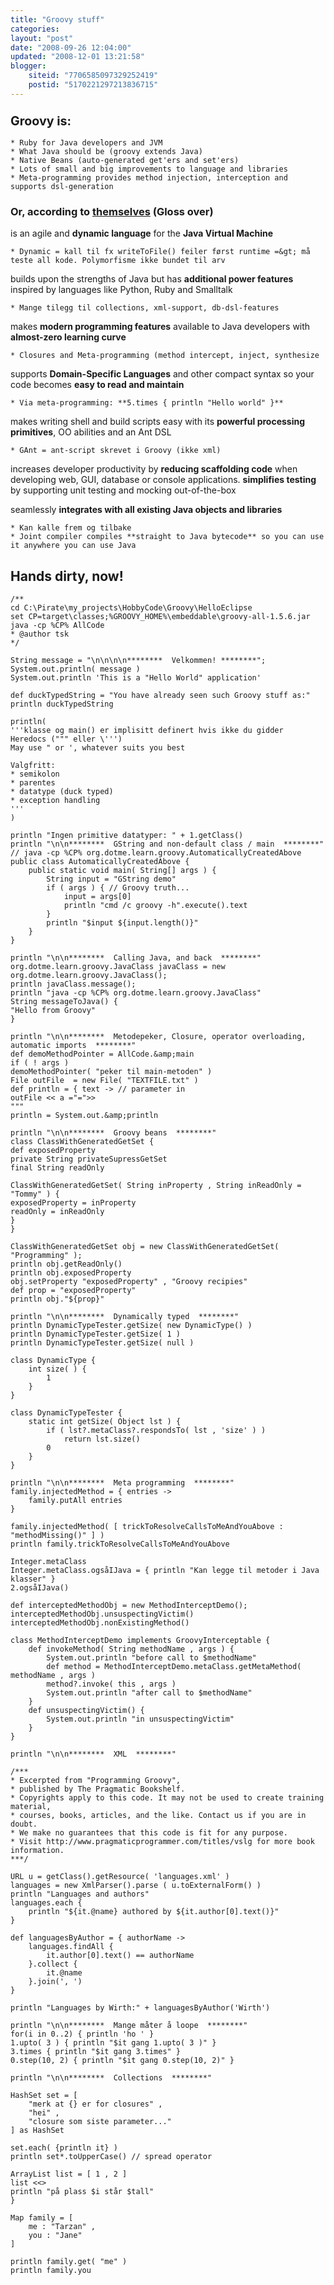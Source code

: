 ```yaml
---
title: "Groovy stuff"
categories: 
layout: "post"
date: "2008-09-26 12:04:00"
updated: "2008-12-01 13:21:58"
blogger:
    siteid: "7706585097329252419"
    postid: "5170221297213836715"
---
```


### <big>Groovy is:</big>

	* Ruby for Java developers and JVM
	* What Java should be (groovy extends Java)
	* Native Beans (auto-generated get'ers and set'ers)
	* Lots of small and big improvements to language and libraries
	* Meta-programming provides method injection, interception and supports dsl-generation  

### Or, according to <a href="http://groovy.codehaus.org/">themselves</a> (Gloss over)
is an agile and **dynamic language** for the **Java Virtual Machine**

	* Dynamic = kall til fx writeToFile() feiler først runtime =&gt; må teste all kode. Polymorfisme ikke bundet til arv
builds upon the strengths of Java but has **additional power features** inspired by languages like Python, Ruby and Smalltalk

	* Mange tilegg til collections, xml-support, db-dsl-features 
makes **modern programming features** available to Java developers with **almost-zero learning curve**

	* Closures and Meta-programming (method intercept, inject, synthesize 
supports **Domain-Specific Languages** and other compact syntax so your code becomes **easy to read and maintain**

	* Via meta-programming: **5.times { println "Hello world" }** 
makes writing shell and build scripts easy with its **powerful processing primitives**, OO abilities and an Ant DSL

	* GAnt = ant-script skrevet i Groovy (ikke xml) 
increases developer productivity by **reducing scaffolding code** when developing web, GUI, database or console applications. **simplifies testing** by supporting unit testing and mocking out-of-the-box

seamlessly **integrates with all existing Java objects and libraries**

	* Kan kalle frem og tilbake  
	* Joint compiler compiles **straight to Java bytecode** so you can use it anywhere you can use Java

## Hands dirty, now!
```
/**
cd C:\Pirate\my_projects\HobbyCode\Groovy\HelloEclipse
set CP=target\classes;%GROOVY_HOME%\embeddable\groovy-all-1.5.6.jar
java -cp %CP% AllCode
* @author tsk
*/

String message = "\n\n\n\n********  Velkommen! ********";
System.out.println( message )
System.out.println 'This is a "Hello World" application'

def duckTypedString = "You have already seen such Groovy stuff as:"
println duckTypedString

println(
'''klasse og main() er implisitt definert hvis ikke du gidder
Heredocs (""" eller \''')
May use " or ', whatever suits you best

Valgfritt:
* semikolon
* parentes
* datatype (duck typed)
* exception handling
'''
)

println "Ingen primitive datatyper: " + 1.getClass()
println "\n\n********  GString and non-default class / main  ********"
// java -cp %CP% org.dotme.learn.groovy.AutomaticallyCreatedAbove
public class AutomaticallyCreatedAbove {
	public static void main( String[] args ) {
		String input = "GString demo"
		if ( args ) { // Groovy truth...
			input = args[0]
			println "cmd /c groovy -h".execute().text
		}
		println "$input ${input.length()}"
	}
}

println "\n\n********  Calling Java, and back  ********"
org.dotme.learn.groovy.JavaClass javaClass = new org.dotme.learn.groovy.JavaClass();
println javaClass.message();
println "java -cp %CP% org.dotme.learn.groovy.JavaClass"
String messageToJava() {
"Hello from Groovy"
}

println "\n\n********  Metodepeker, Closure, operator overloading, automatic imports  ********"
def demoMethodPointer = AllCode.&amp;main
if ( ! args )
demoMethodPointer( "peker til main-metoden" )
File outFile  = new File( "TEXTFILE.txt" )
def println = { text -> // parameter in
outFile << a ="=">>
"""
println = System.out.&amp;println

println "\n\n********  Groovy beans  ********"
class ClassWithGeneratedGetSet {
def exposedProperty
private String privateSupressGetSet
final String readOnly

ClassWithGeneratedGetSet( String inProperty , String inReadOnly = "Tommy" ) {
exposedProperty = inProperty
readOnly = inReadOnly
}
}

ClassWithGeneratedGetSet obj = new ClassWithGeneratedGetSet( "Programming" );
println obj.getReadOnly()
println obj.exposedProperty
obj.setProperty "exposedProperty" , "Groovy recipies"
def prop = "exposedProperty"
println obj."${prop}"

println "\n\n********  Dynamically typed  ********"
println DynamicTypeTester.getSize( new DynamicType() )
println DynamicTypeTester.getSize( 1 )
println DynamicTypeTester.getSize( null )

class DynamicType {
	int size( ) {
		1
	}
}

class DynamicTypeTester {
	static int getSize( Object lst ) {
		if ( lst?.metaClass?.respondsTo( lst , 'size' ) )
			return lst.size()
		0
	}
}

println "\n\n********  Meta programming  ********"
family.injectedMethod = { entries ->
	family.putAll entries
}

family.injectedMethod( [ trickToResolveCallsToMeAndYouAbove : "methodMissing()" ] )
println family.trickToResolveCallsToMeAndYouAbove

Integer.metaClass
Integer.metaClass.ogsåIJava = { println "Kan legge til metoder i Java klasser" }
2.ogsåIJava()

def interceptedMethodObj = new MethodInterceptDemo();
interceptedMethodObj.unsuspectingVictim()
interceptedMethodObj.nonExistingMethod()

class MethodInterceptDemo implements GroovyInterceptable {
	def invokeMethod( String methodName , args ) {
		System.out.println "before call to $methodName"
		def method = MethodInterceptDemo.metaClass.getMetaMethod( methodName , args )
		method?.invoke( this , args )
		System.out.println "after call to $methodName"
	}
	def unsuspectingVictim() {
		System.out.println "in unsuspectingVictim"
	}
}

println "\n\n********  XML  ********"

/***
* Excerpted from "Programming Groovy",
* published by The Pragmatic Bookshelf.
* Copyrights apply to this code. It may not be used to create training material,
* courses, books, articles, and the like. Contact us if you are in doubt.
* We make no guarantees that this code is fit for any purpose.
* Visit http://www.pragmaticprogrammer.com/titles/vslg for more book information.
***/

URL u = getClass().getResource( 'languages.xml' )
languages = new XmlParser().parse ( u.toExternalForm() )
println "Languages and authors"
languages.each {
	println "${it.@name} authored by ${it.author[0].text()}"
}

def languagesByAuthor = { authorName ->
	languages.findAll {
		it.author[0].text() == authorName
	}.collect {
		it.@name
	}.join(', ')
}

println "Languages by Wirth:" + languagesByAuthor('Wirth')

println "\n\n********  Mange måter å loope  ********"
for(i in 0..2) { println 'ho ' }
1.upto( 3 ) { println "$it gang 1.upto( 3 )" }
3.times { println "$it gang 3.times" }
0.step(10, 2) { println "$it gang 0.step(10, 2)" }

println "\n\n********  Collections  ********"

HashSet set = [
	"merk at {} er for closures" ,
	"hei" ,
	"closure som siste parameter..."
] as HashSet

set.each( {println it} )
println set*.toUpperCase() // spread operator

ArrayList list = [ 1 , 2 ]
list <<>
println "på plass $i står $tall"
}

Map family = [
	me : "Tarzan" ,
	you : "Jane"
]

println family.get( "me" )
println family.you

```

